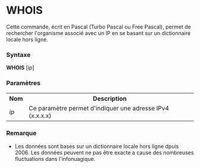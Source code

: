 # WHOIS
Cette commande, écrit en Pascal (Turbo Pascal ou Free Pascal), permet de rechercher l'organisme associé avec un IP en se basant sur un dictionnaire locale hors ligne.

<h3>Syntaxe</h3>

<b>WHOIS</b> [<i>ip</i>]

<h3>Paramètres</h3>
 
<table>
  <tr>
    <th>Nom</th>
    <th>Description</th>
  </tr>	
  <tr>
    <td><i>ip</i></td>
    <td>Ce paramètre permet d'indiquer une adresse IPv4 (x.x.x.x)</td>
  </tr>
</table>

<h3>Remarque</h3>

<ul>
  <li>Les données sont bases sur un dictionnaire locale hors ligne dpuis 2006. Les données peuvent ne pas être exacte a cause des nombreuses fluctuations dans l'infonuagique.</li>
</ul>
